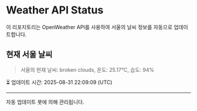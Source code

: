 
# Weather API Status

이 리포지토리는 OpenWeather API를 사용하여 서울의 날씨 정보를 자동으로 업데이트합니다.

## 현재 서울 날씨
> 서울의 현재 날씨: broken clouds, 온도: 25.17°C, 습도: 94%

⏳ 업데이트 시간: 2025-08-31 22:09:09 (UTC)

---
자동 업데이트 봇에 의해 관리됩니다.
